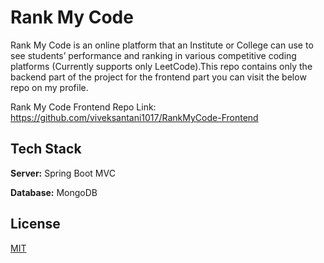 
# Rank My Code

Rank My Code is an online platform that an Institute or College can use to see
students’ performance and ranking in various competitive coding platforms (Currently supports only LeetCode).This repo contains only the backend part of the project for the frontend part you can visit the below repo on my profile. 

Rank My Code Frontend Repo Link: https://github.com/viveksantani1017/RankMyCode-Frontend



## Tech Stack

**Server:** Spring Boot MVC

**Database:** MongoDB


## License

[MIT](https://choosealicense.com/licenses/mit/)

